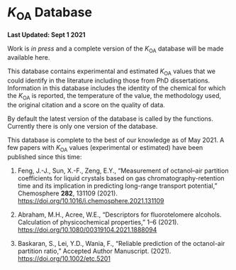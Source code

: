 
# *K*<sub>OA</sub> Database

**Last Updated: Sept 1 2021**

Work is *in press* and a complete version of the *K*<sub>OA</sub>
database will be made available here.

This database contains experimental and estimated *K*<sub>OA</sub>
values that we could identify in the literature including those from PhD
dissertations. Information in this database includes the identity of the
chemical for which the *K*<sub>OA</sub> is reported, the temperature of
the value, the methodology used, the original citation and a score on
the quality of data.

By default the latest version of the database is called by the
functions. Currently there is only one version of the database.

This database is complete to the best of our knowledge as of May 2021. A
few papers with *K*<sub>OA</sub> values (experimental or estimated) have
been published since this time:

1.  Feng, J.-J., Sun, X.-F., Zeng, E.Y., “Measurement of octanol–air
    partition coefficients for liquid crystals based on gas
    chromatography-retention time and its implication in predicting
    long-range transport potential,” Chemosphere **282**, 131109 (2021).
    <https://doi.org/10.1016/j.chemosphere.2021.131109>

2.  Abraham, M.H., Acree, W.E., “Descriptors for fluorotelomere
    alcohols. Calculation of physicochemical properties,” 1–6 (2021).
    <https://doi.org/10.1080/00319104.2021.1888094>

3.  Baskaran, S., Lei, Y.D., Wania, F., “Reliable prediction of the
    octanol-air partition ratio,” Accepted Author Manuscript. (2021).
    <https://doi.org/10.1002/etc.5201>
